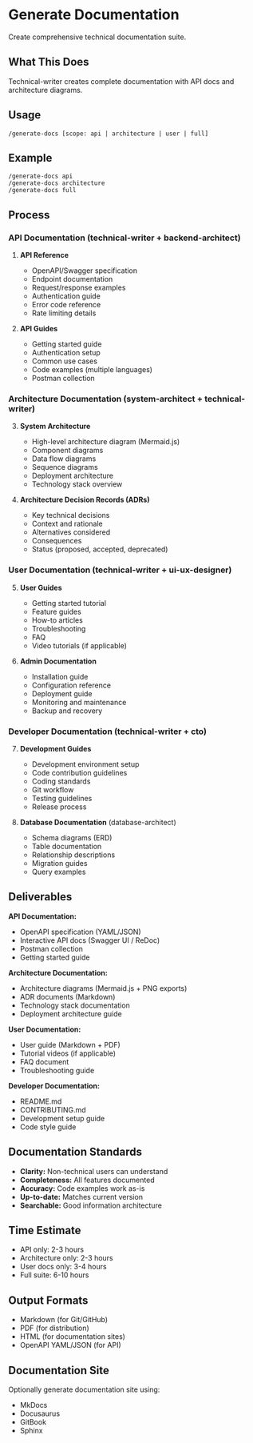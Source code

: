 # Generate Documentation

Create comprehensive technical documentation suite.

## What This Does

Technical-writer creates complete documentation with API docs and architecture diagrams.

## Usage

```
/generate-docs [scope: api | architecture | user | full]
```

## Example

```
/generate-docs api
/generate-docs architecture
/generate-docs full
```

## Process

### API Documentation (technical-writer + backend-architect)

1. **API Reference**
   - OpenAPI/Swagger specification
   - Endpoint documentation
   - Request/response examples
   - Authentication guide
   - Error code reference
   - Rate limiting details

2. **API Guides**
   - Getting started guide
   - Authentication setup
   - Common use cases
   - Code examples (multiple languages)
   - Postman collection

### Architecture Documentation (system-architect + technical-writer)

3. **System Architecture**
   - High-level architecture diagram (Mermaid.js)
   - Component diagrams
   - Data flow diagrams
   - Sequence diagrams
   - Deployment architecture
   - Technology stack overview

4. **Architecture Decision Records (ADRs)**
   - Key technical decisions
   - Context and rationale
   - Alternatives considered
   - Consequences
   - Status (proposed, accepted, deprecated)

### User Documentation (technical-writer + ui-ux-designer)

5. **User Guides**
   - Getting started tutorial
   - Feature guides
   - How-to articles
   - Troubleshooting
   - FAQ
   - Video tutorials (if applicable)

6. **Admin Documentation**
   - Installation guide
   - Configuration reference
   - Deployment guide
   - Monitoring and maintenance
   - Backup and recovery

### Developer Documentation (technical-writer + cto)

7. **Development Guides**
   - Development environment setup
   - Code contribution guidelines
   - Coding standards
   - Git workflow
   - Testing guidelines
   - Release process

8. **Database Documentation** (database-architect)
   - Schema diagrams (ERD)
   - Table documentation
   - Relationship descriptions
   - Migration guides
   - Query examples

## Deliverables

**API Documentation:**
- OpenAPI specification (YAML/JSON)
- Interactive API docs (Swagger UI / ReDoc)
- Postman collection
- Getting started guide

**Architecture Documentation:**
- Architecture diagrams (Mermaid.js + PNG exports)
- ADR documents (Markdown)
- Technology stack documentation
- Deployment architecture guide

**User Documentation:**
- User guide (Markdown + PDF)
- Tutorial videos (if applicable)
- FAQ document
- Troubleshooting guide

**Developer Documentation:**
- README.md
- CONTRIBUTING.md
- Development setup guide
- Code style guide

## Documentation Standards

- **Clarity:** Non-technical users can understand
- **Completeness:** All features documented
- **Accuracy:** Code examples work as-is
- **Up-to-date:** Matches current version
- **Searchable:** Good information architecture

## Time Estimate

- API only: 2-3 hours
- Architecture only: 2-3 hours
- User docs only: 3-4 hours
- Full suite: 6-10 hours

## Output Formats

- Markdown (for Git/GitHub)
- PDF (for distribution)
- HTML (for documentation sites)
- OpenAPI YAML/JSON (for API)

## Documentation Site

Optionally generate documentation site using:
- MkDocs
- Docusaurus
- GitBook
- Sphinx
